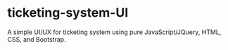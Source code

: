 # ticketing-system-UI
A simple UI/UX for ticketing system using pure JavaScript/JQuery, HTML, CSS, and Bootstrap.
